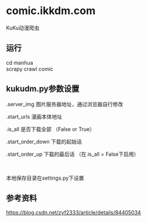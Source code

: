 # comic.ikkdm.com
KuKu动漫爬虫

## 运行 
cd manhua  
scrapy crawl comic

## kukudm.py参数设置
.server_img 图片服务器地址，通过浏览器自行修改

.start_urls 漫画本体地址

.is_all 是否下载全部 （False or True）

.start_order_down 下载的起始话

.start_order_up 下载的最后话 （在.is_all = False下启用）

<br>

本地保存目录在settings.py下设置

## 参考资料
https://blog.csdn.net/zyf2333/article/details/84405034
